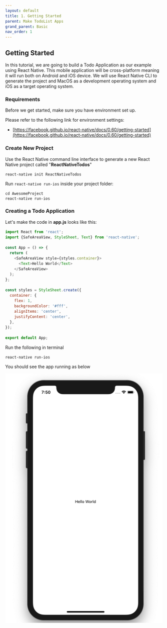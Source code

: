 ```yaml
---
layout: default
title: 1. Getting Started
parent: Make TodoList Apps
grand_parent: Basic
nav_order: 1
---
```


## Getting Started

In this tutorial, we are going to build a Todo Application as our example using React Native. This mobile application will be cross-platform meaning it will run both on Android and iOS device. We will use React Native CLI to generate the project and MacOS as a development operating system and iOS as a target operating system.

### Requirements

Before we get started, make sure you have environment set up.

Please refer to the following link for environment settings:

- [https://facebook.github.io/react-native/docs/0.60/getting-started](https://facebook.github.io/react-native/docs/0.60/getting-started)

### Create New Project

Use the React Native command line interface to generate a new React Native project called "**ReactNativeTodos**"

```
react-native init ReactNativeTodos
```

Run `react-native run-ios` inside your project folder:

```
cd AwesomeProject
react-native run-ios
```

### Creating a Todo Application

Let's make the code in **app.js** looks like this:

```javascript
import React from 'react';
import {SafeAreaView, StyleSheet, Text} from 'react-native';

const App = () => {
  return (
    <SafeAreaView style={styles.container}>
      <Text>Hello World</Text>
    </SafeAreaView>
  );
};

const styles = StyleSheet.create({
  container: {
    flex: 1,
    backgroundColor: '#fff',
    alignItems: 'center',
    justifyContent: 'center',
  },
});

export default App;
```

Run the following in terminal

```
react-native run-ios
```

You should see the app running as below

![](../images/hello.png "Hello.png")
